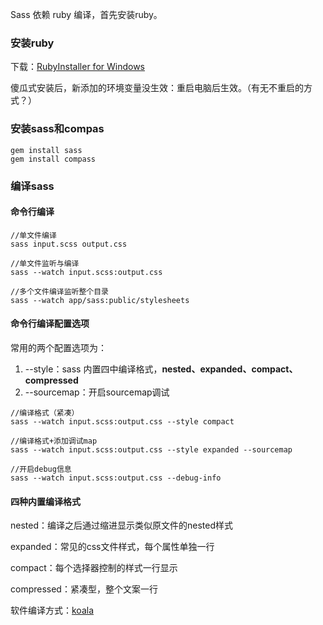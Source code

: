 Sass 依赖 ruby 编译，首先安装ruby。

### **安装ruby**

下载：[RubyInstaller for Windows](https://rubyinstaller.org/downloads/)

傻瓜式安装后，新添加的环境变量没生效：重启电脑后生效。（有无不重启的方式？）

### **安装sass和compas**

```
gem install sass
gem install compass
```

### 编译sass

#### 命令行编译

```
//单文件编译
sass input.scss output.css

//单文件监听与编译
sass --watch input.scss:output.css

//多个文件编译监听整个目录
sass --watch app/sass:public/stylesheets
```

#### 命令行编译配置选项

常用的两个配置选项为：

1. --style：sass 内置四中编译格式，**nested、expanded、compact、compressed**
2. --sourcemap：开启sourcemap调试

```
//编译格式（紧凑）
sass --watch input.scss:output.css --style compact

//编译格式+添加调试map
sass --watch input.scss:output.css --style expanded --sourcemap

//开启debug信息
sass --watch input.scss:output.css --debug-info
```

#### **四种内置编译格式**

nested：编译之后通过缩进显示类似原文件的nested样式

expanded：常见的css文件样式，每个属性单独一行

compact：每个选择器控制的样式一行显示

compressed：紧凑型，整个文案一行

软件编译方式：[koala](https://www.sass.hk/skill/koala-app.html)

